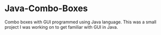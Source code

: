 # Java-Combo-Boxes
Combo boxes with GUI programmed using Java language. This was a small project I was working on to get familiar with GUI in Java. 
